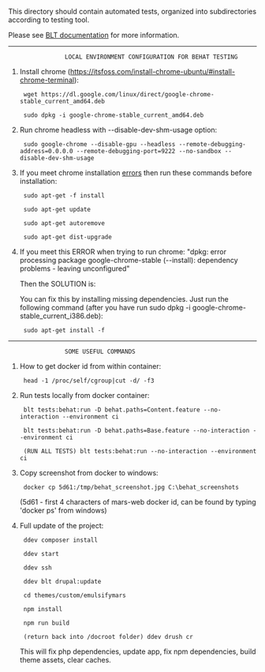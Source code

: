 This directory should contain automated tests, organized into subdirectories according to testing tool.

Please see [BLT documentation](http://blt.readthedocs.io/en/latest/readme/testing) for more information.

___________________________________________

                    LOCAL ENVIRONMENT CONFIGURATION FOR BEHAT TESTING

1) Install chrome (https://itsfoss.com/install-chrome-ubuntu/#install-chrome-terminal):

        wget https://dl.google.com/linux/direct/google-chrome-stable_current_amd64.deb

        sudo dpkg -i google-chrome-stable_current_amd64.deb

2) Run chrome headless with --disable-dev-shm-usage option:

        sudo google-chrome --disable-gpu --headless --remote-debugging-address=0.0.0.0 --remote-debugging-port=9222 --no-sandbox --disable-dev-shm-usage

3) If you meet chrome installation [errors](https://askubuntu.com/questions/950651/google-chrome-stable-depends-libappindicator1-but-it-is-not-going-to-be-insta)
    then run these commands before installation:
    
        sudo apt-get -f install
        
        sudo apt-get update
    
        sudo apt-get autoremove
        
        sudo apt-get dist-upgrade

4) If you meet this ERROR when trying to run chrome:
"dpkg: error processing package google-chrome-stable (--install):
 dependency problems - leaving unconfigured"

    Then the SOLUTION is: 
    
    You can fix this by installing missing dependencies.
    Just run the following command (after you have run sudo dpkg -i google-chrome-stable_current_i386.deb):

        sudo apt-get install -f
___________________________________________

                    SOME USEFUL COMMANDS

1) How to get docker id from within container:

        head -1 /proc/self/cgroup|cut -d/ -f3

2) Run tests locally from docker container:

        blt tests:behat:run -D behat.paths=Content.feature --no-interaction --environment ci

        blt tests:behat:run -D behat.paths=Base.feature --no-interaction --environment ci

        (RUN ALL TESTS) blt tests:behat:run --no-interaction --environment ci

4) Copy screenshot from docker to windows:

        docker cp 5d61:/tmp/behat_screenshot.jpg C:\behat_screenshots
        
    (5d61 - first 4 characters of mars-web docker id, can be found by typing 'docker ps' from windows)

5) Full update of the project:
    
        ddev composer install  
    
        ddev start
        
        ddev ssh
    
        ddev blt drupal:update 
    
        cd themes/custom/emulsifymars
    
        npm install
    
        npm run build
    
        (return back into /docroot folder) ddev drush cr
 
    This will fix php dependencies, update app, fix npm dependencies, build theme assets, clear caches.

